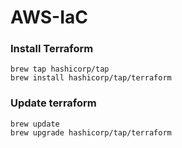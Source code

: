 # AWS-IaC

### Install Terraform
```
brew tap hashicorp/tap
brew install hashicorp/tap/terraform
```
### Update terraform
```
brew update
brew upgrade hashicorp/tap/terraform
```
